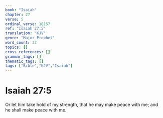 ```yaml
---
book: "Isaiah"
chapter: 27
verse: 5
ordinal_verse: 18157
ref: "Isaiah 27:5"
translation: "KJV"
genre: "Major Prophet"
word_count: 22
topics: []
cross_references: []
grammar_tags: []
thematic_tags: []
tags: ["Bible","KJV","Isaiah"]
---
```


# Isaiah 27:5

Or let him take hold of my strength, that he may make peace with me; and he shall make peace with me.
